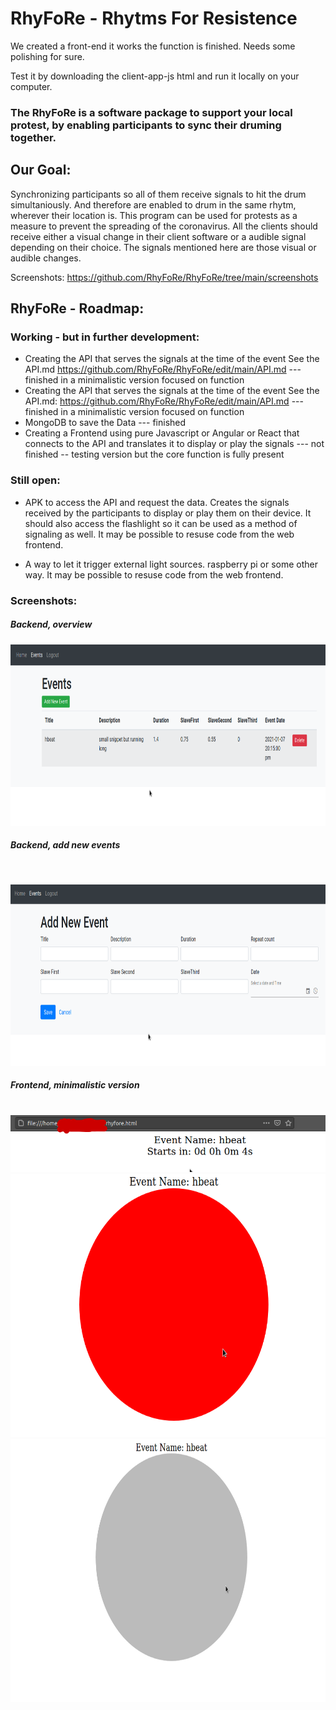# RhyFoRe - Rhytms For Resistence

We created a front-end it works the function is finished.  Needs some polishing for sure. 

Test it by downloading the client-app-js html and run it locally on your computer. 

### The RhyFoRe is a software package to support your local protest, by enabling participants to sync their druming together.

## Our Goal: 

Synchronizing participants so all of them receive  signals to hit the drum simultaniously.
And therefore are enabled to drum in the same rhytm, wherever their location is. This program can be used for protests as a measure to prevent the spreading of the coronavirus.
All the clients should receive either a visual change in their client software or a audible signal depending on their choice. 
The signals mentioned here are those visual or audible changes.

Screenshots: 
  <https://github.com/RhyFoRe/RhyFoRe/tree/main/screenshots>

## RhyFoRe - Roadmap: 


### Working - but in further development:

* Creating the API that serves the signals at the time of the event See the API.md <https://github.com/RhyFoRe/RhyFoRe/edit/main/API.md> ---  finished in a minimalistic version focused on function
* Creating the API that serves the signals at the time of the event See the API.md: <https://github.com/RhyFoRe/RhyFoRe/edit/main/API.md> ---  finished in a minimalistic version focused on function
* MongoDB to save the Data --- finished 
* Creating a Frontend using pure Javascript or Angular or React that connects to the API and translates it to display or play the signals --- not finished -- testing version but the core function is fully present  

### Still open:

* APK to access the API and request the data. Creates the signals received by the participants to display or play them on their device. It should also access the flashlight so it can be used as a method of signaling as well. It may be possible to resuse code from the web frontend.
  
* A way to let it trigger external light sources.  raspberry pi or some other way.  It may be possible to resuse code from the web frontend.

### Screenshots:

##### Backend, overview <br>

<img src="https://raw.githubusercontent.com/RhyFoRe/RhyFoRe/main/screenshots/backendoverview.png?raw=true" width=755 height=290>

##### Backend, add new events 
<br>

<img src="https://raw.githubusercontent.com/RhyFoRe/RhyFoRe/main/screenshots/backendnewevent.png?raw=true" width=755 height=290><br>

##### Frontend, minimalistic version 
<br>
<img src="https://raw.githubusercontent.com/RhyFoRe/RhyFoRe/main/screenshots/eventstart.png?raw=true" >
<br>
<img src="https://raw.githubusercontent.com/RhyFoRe/RhyFoRe/main/screenshots/beat.png?raw=true" width=755 height=421>
<br>
<img src="https://raw.githubusercontent.com/RhyFoRe/RhyFoRe/main/screenshots/nobeat.png?raw=true" width=755 height=421>






 
